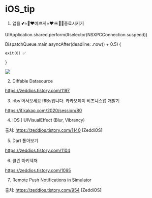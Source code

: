 # iOS_tip

1. 앱을 💕⭐️💚❤️예쁘게⭐️❤️☀️💙💕종료시키기


UIApplication.shared.perform(#selector(NSXPCConnection.suspend)) 

DispatchQueue.main.asyncAfter(deadline: .now() + 0.5) { 

    exit(0) ✅ 
  
}

<img src="https://blog.kakaocdn.net/dn/JenGg/btq4bYE0yD6/78I0FBSsGoKCB1MDkklRZ1/img.gif" srcset="https://blog.kakaocdn.net/dn/JenGg/btq4bYE0yD6/78I0FBSsGoKCB1MDkklRZ1/img.gif" data-filename="ezgif.com-video-to-gif-5.gif" data-origin-width="600" data-origin-height="1090" data-ke-mobilestyle="widthContent">


2. Diffable Datasource

https://zeddios.tistory.com/1197


3. ribs 어서오세요 RIBs입니다. 카카오페이 비즈니스앱 개발기

https://if.kakao.com/2020/session/80


4. iOS ) UIVisualEffect (Blur, Vibrancy)

출처: https://zeddios.tistory.com/1140 [ZeddiOS]


5. Dart 톺아보기

https://zeddios.tistory.com/1104


6. 클린 아키텍쳐

https://zeddios.tistory.com/1065


7. Remote Push Notifications in Simulator

출처: https://zeddios.tistory.com/954 [ZeddiOS]
